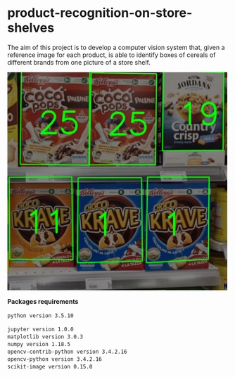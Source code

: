 # product-recognition-on-store-shelves

The aim of this project is to develop a computer vision system that, given a reference image for each product, is able to identify boxes of cereals of different brands from one picture of a store shelf.

<img src="output/step_C/m5.png" width="500">

**Packages requirements**

`python version 3.5.10`

`jupyter version 1.0.0`  
`matplotlib version 3.0.3`  
`numpy version 1.18.5`  
`opencv-contrib-python version 3.4.2.16`  
`opencv-python version 3.4.2.16`  
`scikit-image version 0.15.0`
